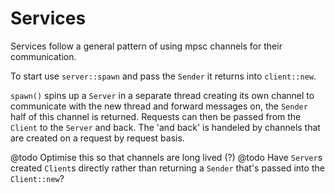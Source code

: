 # Services

Services follow a general pattern of using mpsc channels for their communication.

To start use `server::spawn` and pass the `Sender` it returns into `client::new`.

`spawn()` spins up a `Server` in a separate thread creating its own channel to communicate with the new thread and forward messages on, the `Sender` half of this channel is returned.
Requests can then be passed from the `Client` to the `Server` and back. The 'and back' is handeled by channels that are created on a request by request basis.

@todo Optimise this so that channels are long lived (?)
@todo Have `Server`s created `Client`s directly rather than returning a `Sender` that's passed into the `Client::new`?
